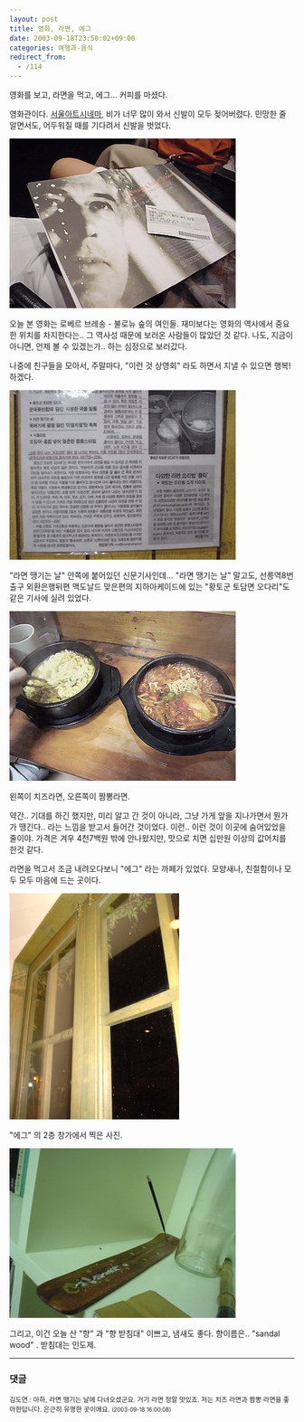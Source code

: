 ```yaml
---
layout: post
title: 영화, 라면, 에그
date: 2003-09-18T23:50:02+09:00
categories: 여행과-음식
redirect_from:
  - /114
---
```


영화를 보고, 라면을 먹고, 에그... 커피를 마셨다.

영화관이다. <a href="http://www.cinematheque.seoul.kr/">서울아트시네마</a>, 비가 너무 많이 와서 신발이 모두 젖어버렸다. 민망한 줄 알면서도, 어두워질 때를 기다려서 신발을 벗었다.

![ ](/assets/media/logs_archives_DSC01624.jpg)

오늘 본 영화는 로베르 브레송 - 불로뉴 숲의 여인들. 재미보다는 영화의 역사에서 중요한 위치를 차지한다는.. 그 역사성 때문에 보러온 사람들이 많았던 것 같다. 나도, 지금이 아니면, 언제 볼 수 있겠는가.. 하는 심정으로 보러갔다.

나중에 친구들을 모아서, 주말마다, "이런 것 상영회" 라도 하면서 지낼 수 있으면 행복! 하겠다.

![ ](/assets/media/logs_archives_DSC01626.jpg)

"라면 땡기는 날" 안쪽에 붙어있던 신문기사인데... "라면 땡기는 날" 말고도, 선릉역8번출구 외환은행뒤편 맥도날드 맞은편의 지하아케이드에 있는 "황토군 토담면 오다리"도 같은 기사에 실려 있었다.

![ ](/assets/media/logs_archives_DSC01627.jpg)

왼쪽이 치즈라면, 오른쪽이 짬뽕라면.

약간.. 기대를 하긴 했지만, 미리 알고 간 것이 아니라, 그냥 가게 앞을 지나가면서 뭔가가 땡긴다.. 라는 느낌을 받고서 들어간 것이었다. 이런.. 이런 것이 이곳에 숨어있었을 줄이야. 가격은 겨우 4천7백원 밖에 안나왔지만, 맛으로 치면 십만원 이상의 값어치를 한것 같다.

라면을 먹고서 조금 내려오다보니 "에그" 라는 까페가 있었다. 모양새나, 친절함이나 모두 모두 마음에 드는 곳이다.

![ ](/assets/media/logs_archives_DSC01633.jpg)

"에그" 의 2층 창가에서 찍은 사진.

![ ](/assets/media/logs_archives_DSC01637.jpg)

그리고, 이건 오늘 산 "향" 과 "향 받침대" 이쁘고, 냄새도 좋다. 향이름은.. "sandal wood" . 받침대는 인도제.

* * *

### 댓글



<!--- cmt:233 --->
<!--- mail: --->
<!--- parent:0 --->

<small>김도연 : 아하, 라면 땡기는 날에 다녀오셨군요. 거기 라면 정말 맛있죠. 저는 치즈 라면과 짬뽕 라면을 좋아한답니다. 은근히 유명한 곳이에요. <small>(2003-09-18 16:00:08)</small></small>

